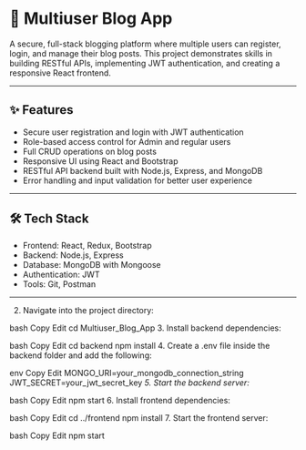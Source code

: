 # 📝 Multiuser Blog App

A secure, full-stack blogging platform where multiple users can register, login, and manage their blog posts. This project demonstrates skills in building RESTful APIs, implementing JWT authentication, and creating a responsive React frontend.

---

## ✨ Features

- Secure user registration and login with JWT authentication  
- Role-based access control for Admin and regular users  
- Full CRUD operations on blog posts  
- Responsive UI using React and Bootstrap  
- RESTful API backend built with Node.js, Express, and MongoDB  
- Error handling and input validation for better user experience  

---

## 🛠️ Tech Stack

- Frontend: React, Redux, Bootstrap  
- Backend: Node.js, Express  
- Database: MongoDB with Mongoose  
- Authentication: JWT  
- Tools: Git, Postman  

---


2. Navigate into the project directory:

bash
Copy
Edit
cd Multiuser_Blog_App
3. Install backend dependencies:

bash
Copy
Edit
cd backend
npm install
4. Create a .env file inside the backend folder and add the following:

env
Copy
Edit
MONGO_URI=your_mongodb_connection_string
JWT_SECRET=your_jwt_secret_key
*5. Start the backend server:*

bash
Copy
Edit
npm start
6. Install frontend dependencies:

bash
Copy
Edit
cd ../frontend
npm install
7. Start the frontend server:

bash
Copy
Edit
npm start
